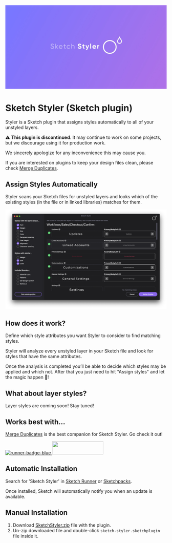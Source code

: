 <img src="https://github.com/oodesign/sketch-styler/blob/master/resources/images/Hero.jpg" alt="Sketch Styler logo"/>

# Sketch Styler (Sketch plugin)

Styler is a Sketch plugin that assigns styles automatically to all of your unstyled layers. 

⚠️ <b>This plugin is discontinued</b>. It may continue to work on some projects, but we discourage using it for production work.

We sincerely apologize for any inconvenience this may cause you.

If you are interested on plugins to keep your design files clean, please check <a href="https://www.mergeduplicates.com">Merge Duplicates</a>.

## Assign Styles Automatically

Styler scans your Sketch files for unstyled layers and looks which of the existing styles (in the file or in linked libraries) matches for them.

<img src="https://github.com/oodesign/sketch-styler/blob/master/resources/images/Sketch%20Styler.png" alt="Sketch Styler UI"/>

## How does it work?

Define which style attributes you want Styler to consider to find matching styles.

Styler will analyze every unstyled layer in your Sketch file and look for styles that have the same attributes.

Once the analysis is completed you’ll be able to decide which styles may be applied and which not. After that you just need to hit "Assign styles" and let the magic happen 🎩!

## What about layer styles?
Layer styles are coming soon! Stay tuned!


## Works best with...

<a href="http://www.mergeduplicates.com">Merge Duplicates</a> is the best companion for Sketch Styler. Go check it out!



<a href="http://bit.ly/SketchRunnerWebsite">
	<img width="160" height="41" src="http://bit.ly/RunnerBadgeBlue" alt="runner-badge-blue">
</a>

<a href="https://sketchpacks.com/oodesign/sketch-styler/install">
	<img width="160" height="41" src="http://sketchpacks-com.s3.amazonaws.com/assets/badges/sketchpacks-badge-install.png" >
</a>


## Automatic Installation

Search for 'Sketch Styler' in [Sketch Runner](http://sketchrunner.com/) or [Sketchpacks](https://sketchpacks.com/).

Once installed, Sketch will automatically notify you when an update is available.

## Manual Installation

1. Download [SketchStyler.zip](https://github.com/oodesign/sketch-styler/releases/download/v1.2.1/sketch-styler.sketchplugin.zip) file with the plugin.
2. Un-zip downloaded file and double-click `sketch-styler.sketchplugin` file inside it.

